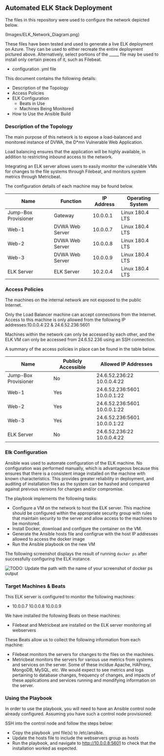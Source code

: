 ## Automated ELK Stack Deployment

The files in this repository were used to configure the network depicted below.

(Images/ELK_Network_Diagram.png)

These files have been tested and used to generate a live ELK deployment on Azure. They can be used to either recreate the entire deployment pictured above. Alternatively, select portions of the _____ file may be used to install only certain pieces of it, such as Filebeat.

  - configuration .yml file

This document contains the following details:
- Description of the Topology
- Access Policies
- ELK Configuration
  - Beats in Use
  - Machines Being Monitored
- How to Use the Ansible Build


### Description of the Topology

The main purpose of this network is to expose a load-balanced and monitored instance of DVWA, the D*mn Vulnerable Web Application.

Load balancing ensures that the application will be highly available, in addition to restricting inbound access to the network.

Integrating an ELK server allows users to easily monitor the vulnerable VMs for changes to the file systems through Filebeat, and monitors system metrics through Metricbeat.

The configuration details of each machine may be found below.

| Name                 | Function        | IP Address | Operating System |
|----------------------|-----------------|------------|------------------|
| Jump-Box Provisioner | Gateway         | 10.0.0.1   | Linux 180.4 LTS  |
| Web-1                | DVWA Web Server | 10.0.0.7   | Linux 180.4 LTS  |
| Web-2                | DVWA Web Server | 10.0.0.8   | Linux 180.4 LTS  |
| Web-3                | DVWA Web Server | 10.0.0.9   | Linux 180.4 LTS  |
| ELK Server           | ELK Server      | 10.2.0.4   | Linux 180.4 LTS  |

### Access Policies

The machines on the internal network are not exposed to the public Internet. 

Only the Load Balancer machine can accept connections from the Internet. Access to this machine is only allowed from the following IP addresses:10.0.0.4:22 & 24.6.52.236:5601

Machines within the network can only be accessed by each other, and the ELK VM can only be accessed from 24.6.52.236 using an SSH connection. 

A summary of the access policies in place can be found in the table below.

| Name                 | Publicly Accessible | Allowed IP Addresses            |
|----------------------|---------------------|---------------------------------|
| Jump-Box Provisioner | No                  | 24.6.52.236:22    10.0.0.4:22   |
| Web-1                | Yes                 | 24.6.52.236:5601    10.0.0.1:22 |
| Web-2                | Yes                 | 24.6.52.236:5601    10.0.0.1:22 |
| Web-3                | Yes                 | 24.6.52.236:5601    10.0.0.1:22 |
| ELK Server           | No                  | 24.6.52.236:22    10.0.0.4:22   |

### Elk Configuration

Ansible was used to automate configuration of the ELK machine. No configuration was performed manually, which is advantageous because this ensures that there is a consistent image installed on the machine with known characteristics.  This provides greater reliability in deployment, and auditing of installation files as the system can be hashed and compared against preivous versions for changes and/or compromise. 


The playbook implements the following tasks:
- Configure a VM on the network to host the ELK server.  This machine should be configured within the appropriate security group with rules that maintain security to the server and allow access to the machines to be monitored. 
- Install Docker, download and configure the container on the VM. 
- Generate the Ansible hosts file and configrue with the host IP addresses allowed to access the docker image 
- Run the Ansible playbook on the new VM

The following screenshot displays the result of running `docker ps` after successfully configuring the ELK instance.

![TODO: Update the path with the name of your screenshot of docker ps output](Images/docker_ps_output.png)

### Target Machines & Beats
This ELK server is configured to monitor the following machines:
- 10.0.0.7    10.0.0.8    10.0.0.9

We have installed the following Beats on these machines:
- Filebeat and Metricbeat are installed on the ELK server monitoring all webservers

These Beats allow us to collect the following information from each machine:
- Filebeat monitors the servers for changes to the files on the machines. 
- Metricbeat monitors the servers for various use metrics from systems and services on the server.  Some of these incldue Apache, HAProxy, MongoDB, MySQL, etc.  We would expect to see metrics and logs pertaining to database changes, frequency of changes, and impacts of these applications and services running and mondifying information on the server. 


### Using the Playbook
In order to use the playbook, you will need to have an Ansible control node already configured. Assuming you have such a control node provisioned: 

SSH into the control node and follow the steps below:
- Copy the playbook .yml file(s) to /etc/ansible.
- Update the hosts file to include the webservers group as hosts
- Run the playbook, and navigate to http://10.0.0.8:5601 to check that the installation worked as expected.
